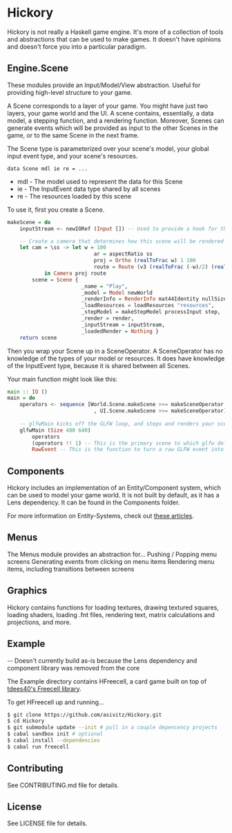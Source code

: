 # Hickory

Hickory is not really a Haskell game engine. It's more of a collection of tools and abstractions that can be used to make games. It doesn't have opinions and doesn't force you into a particular paradigm.

## Engine.Scene
These modules provide an Input/Model/View abstraction. Useful for providing high-level structure to your game.

A Scene corresponds to a layer of your game. You might have just two layers, your game world and the UI. A scene contains, essentially, a data model, a stepping function, and a rendering function. Moreover, Scenes can generate events which will be provided as input to the other Scenes in the game, or to the same Scene in the next frame.

The Scene type is parameterized over your scene's model, your global input event type, and your scene's resources.

    data Scene mdl ie re = ...

- mdl - The model used to represent the data for this Scene
- ie - The InputEvent data type shared by all scenes
- re - The resources loaded by this scene

To use it, first you create a Scene.

```Haskell
makeScene = do
    inputStream <- newIORef (Input []) -- Used to provide a hook for the device to supply input events

    -- Create a camera that determines how this scene will be rendered
    let cam = \ss -> let w = 100
                            ar = aspectRatio ss
                            proj = Ortho (realToFrac w) 1 100
                            route = Route (v3 (realToFrac (-w)/2) (realToFrac (-(w / ar))/2) 0) Nothing
            in Camera proj route
        scene = Scene {
                        _name = "Play",
                        _model = Model newWorld
                        _renderInfo = RenderInfo mat44Identity nullSize worldLabel,
                        _loadResources = loadResources "resources",
                        _stepModel = makeStepModel processInput step,
                        _render = render,
                        _inputStream = inputStream,
                        _loadedRender = Nothing }
    return scene
```

Then you wrap your Scene up in a SceneOperator. A SceneOperator has no knowledge of the types of your model or resources. It does have knowledge of the InputEvent type, because it is shared between all Scenes.

Your main function might look like this:

```Haskell
main :: IO ()
main = do
    operators <- sequence [World.Scene.makeScene >>= makeSceneOperator
                            , UI.Scene.makeScene >>= makeSceneOperator]
        
    -- glfwMain kicks off the GLFW loop, and steps and renders your scenes
    glfwMain (Size 480 640)
        operators
        (operators !! 1) -- This is the primary scene to which glfw delivers input events
        RawEvent -- This is the function to turn a raw GLFW event into an InputEvent
```

## Components
Hickory includes an implementation of an Entity/Component system, which can be used to model your game world. It is not built by default, as it has a Lens dependency. It can be found in the Components folder.

For more information on Entity-Systems, check out [these articles](http://entity-systems.wikidot.com/).

## Menus
The Menus module provides an abstraction for...
Pushing / Popping menu screens
Generating events from clicking on menu items
Rendering menu items, including transitions between screens

## Graphics
Hickory contains functions for loading textures, drawing textured squares, loading shaders, loading .fnt files, rendering text, matrix calculations and projections, and more.

## Example

-- Doesn't currently build as-is because the Lens dependency and component library was removed from the core

The Example directory contains HFreecell, a card game built on top of [tdees40's Freecell library](https://github.com/tdees40/Freecell).

To get HFreecell up and running...
```Bash
$ git clone https://github.com/asivitz/Hickory.git
$ cd Hickory
$ git submodule update --init # pull in a couple depencency projects
$ cabal sandbox init # optional
$ cabal install --dependencies
$ cabal run freecell
```

## Contributing

See CONTRIBUTING.md file for details.

## License

See LICENSE file for details.
